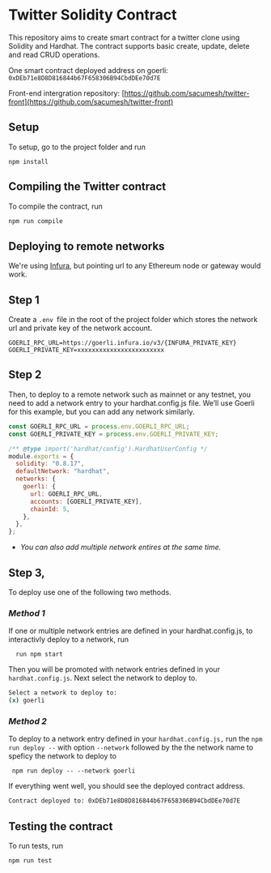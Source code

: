 # **Twitter Solidity Contract**

This repository aims to create smart contract for a twitter clone using Solidity and Hardhat. The contract supports basic create, update, delete and read CRUD operations.

One smart contract deployed address on goerli: `0xDEb71e8D8D816844b67F658306B94CbdDEe70d7E`

Front-end intergration repository: [https://github.com/sacumesh/twitter-front](https://github.com/sacumesh/twitter-front)

## **Setup**

To setup, go to the project folder and run

```shell
npm install
```

## **Compiling the Twitter contract**

To compile the contract, run

```bash
npm run compile
```

## **Deploying to remote networks**

We're using [Infura](https://www.infura.io/), but pointing url to any Ethereum node or gateway would work.

## Step 1

Create a `.env `file in the root of the project folder which stores the network url and private key of the network account.

```env
GOERLI_RPC_URL=https://goerli.infura.io/v3/{INFURA_PRIVATE_KEY}
GOERLI_PRIVATE_KEY=xxxxxxxxxxxxxxxxxxxxxxxx
```

## Step 2

Then, to deploy to a remote network such as mainnet or any testnet, you need to add a network entry to your hardhat.config.js file. We’ll use Goerli for this example, but you can add any network similarly.

```javascript
const GOERLI_RPC_URL = process.env.GOERLI_RPC_URL;
const GOERLI_PRIVATE_KEY = process.env.GOERLI_PRIVATE_KEY;

/** @type import('hardhat/config').HardhatUserConfig */
module.exports = {
  solidity: "0.8.17",
  defaultNetwork: "hardhat",
  networks: {
    goerli: {
      url: GOERLI_RPC_URL,
      accounts: [GOERLI_PRIVATE_KEY],
      chainId: 5,
    },
  },
};
```

- _You can also add multiple network entires at the same time._

## Step 3,

To deploy use one of the following two methods.

### _Method 1_

If one or multiple network entries are defined in your hardhat.config.js, to interactivly deploy to a network, run

```shell
  run npm start
```

Then you will be promoted with network entries defined in your `hardhat.config.js`. Next select the network to deploy to.

```bash
Select a network to deploy to:
(x) goerli
```

### _Method 2_

To deploy to a network entry defined in your `hardhat.config.js,` run the `npm run deploy --` with option `--network` followed by the the network name to speficy the network to deploy to

```shell
 npm run deploy -- --network goerli
```

If everything went well, you should see the deployed contract address.

```bash
Contract deployed to: 0xDEb71e8D8D816844b67F658306B94CbdDEe70d7E
```

## **Testing the contract**

To run tests, run

```bash
npm run test
```
